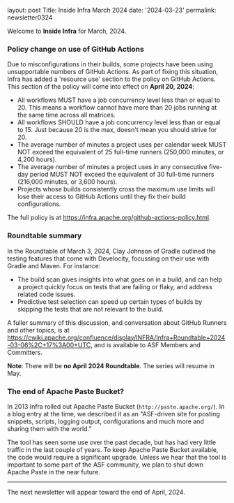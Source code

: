 layout: post 
Title: Inside Infra March 2024 
date: '2024-03-23' 
permalink: newsletter0324

Welcome to **Inside Infra** for March, 2024.

### Policy change on use of GitHub Actions

Due to misconfigurations in their builds, some projects have been using unsupportable numbers of GitHub Actions. As part of fixing this situation, Infra has added a 'resource use' section to the policy on GitHub Actions. This section of the policy will come into effect on **April 20, 2024**:

  - All workflows MUST have a job concurrency level less than or equal to 20. This means a workflow cannot have more than 20 jobs running at the same time across all matrices.
  - All workflows SHOULD have a job concurrency level less than or equal to 15. Just because 20 is the max, doesn't mean you should strive for 20.
  - The average number of minutes a project uses per calendar week MUST NOT exceed the equivalent of 25 full-time runners (250,000 minutes, or 4,200 hours).
  - The average number of minutes a project uses in any consecutive five-day period MUST NOT exceed the equivalent of 30 full-time runners (216,000 minutes, or 3,600 hours).
  - Projects whose builds consistently cross the maximum use limits will lose their access to GitHub Actions until they fix their build configurations.

The full policy is at <a href="https://infra.apache.org/github-actions-policy.html" target="_blank">https://infra.apache.org/github-actions-policy.html</a>.


### Roundtable summary

In the Roundtable of March 3, 2024, Clay Johnson of Gradle outlined the testing features that come with Develocity, focussing on their use with Gradle and Maven. For instance:

  - The build scan gives insights into what goes on in a build, and can help a project quickly focus on tests that are failing or flaky, and address related code issues.
  - Predictive test selection can speed up certain types of builds by skipping the tests that are not relevant to the build.

A fuller summary of this discussion, and conversation about GitHub Runners and other topics, is at <a href="https://cwiki.apache.org/confluence/display/INFRA/Infra+Roundtable+2024-03-06%2C+17%3A00+UTC" target="_blank">https://cwiki.apache.org/confluence/display/INFRA/Infra+Roundtable+2024-03-06%2C+17%3A00+UTC</a>, and is available to ASF Members and Committers.

**Note**: There will be **no April 2024 Roundtable**. The series will resume in May.


### The end of Apache Paste Bucket?

In 2013 Infra rolled out Apache Paste Bucket (`http://paste.apache.org/`). In a blog entry at the time, we described it as an "ASF-driven site for posting snippets, scripts, logging output, configurations and much more and sharing them with the world."

The tool has seen some use over the past decade, but has had very little traffic in the last couple of years. To keep Apache Paste Bucket available, the code would require a significant upgrade. Unless we hear that the tool is important to some part of the ASF community, we plan to shut down Apache Paste in the near future.
<hr/>
The next newsletter will appear toward the end of April, 2024.
